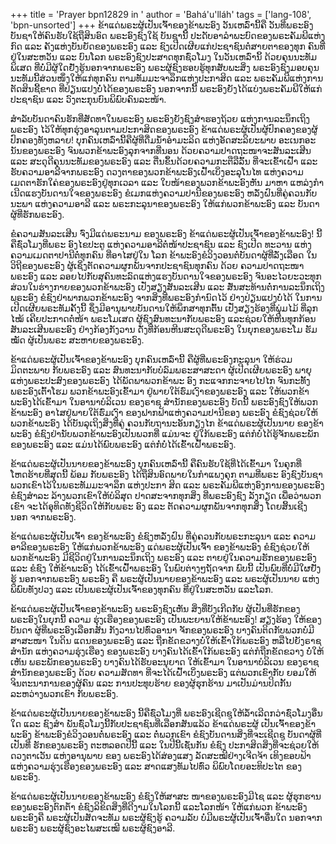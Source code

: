 +++
title = 'Prayer bpn12829 in '
author = 'Bahá'u'lláh'
tags = ['lang-108', 'bpn-unsorted']
+++
ຂ້າແດ່ພຣະຜູ້ເປັນເຈົ້າຂອງຂ້າພະອົງ ວັນເຫລົ່ານີ້ຄື ວັນທີ່ພຣະອົງບັນຊາໃຫ້ຄົນຮັບໃຊ້ຖືສິນອົດ ພຣະອົງຊົງໃຊ້ ບັນຊານີ້ ປະດັບອາລໍາພະບົດຂອງພຣະຄັມພີແຫ່ງກົດ ແລະ ຄັງແຫ່ງບັນຍັດຂອງພຣະອົງ  ແລະ  ຊົງເປີດເຜີຍແກ່ປະຊາຊົນຕໍ່ສາຍຕາຂອງທຸກ  ຄົນທີ່ຢູ່ໃນສະຫວັນ ແລະ ບົນໂລກ ພຣະອົງຊົງປະສາດທຸກຊົ່ວໂມງ ໃນວັນເຫລົ່ານິ້  ດ້ວຍຄຸນນະທັມພິເສດ  ທີ່ບໍ່ມີຜູ້ໃດຢັ່ງຮູ້ນອກຈາກພຣະອົງ   ພຣະຜູ້ຊົງຮອບຮູ້ທຸກສັບພະສິ່ງ   ພຣະອົງຊົງມອບຄຸນນະທັມນີ້ສ່ວນໜຶ່ງໃຫ້ແກ່ທຸກຄົນ ຕາມທັມມະຈາລຶກແຫ່ງປະກາສິດ ແລະ ພຣະຄັມພີແຫ່ງການຕັດສິນຊີ້ຂາດ    ທີ່ປ່ຽນແປງບໍ່ໄດ້ຂອງພຣະອົງ   ນອກຈາກນີ້ ພຣະອົງຍັງໄດ້ແບ່ງພຣະຄັມພີໃຫ້ແກ່ປະຊາຊົນ ແລະ ວົງຕະກຸນບົນພິພົບຄົນລະໜ້າ.

ສໍາລັບບັນດາຄົນຮັກທີ່ສັດທາໃນພຣະອົງ  ພຣະອົງຍັງຊົງສໍາຮອງຖ້ວຍ  ແຫ່ງການລະນຶກເຖິງພຣະອົງ ໄວ້ໃຫ້ທຸກຮຸ່ງອາລຸນຕາມປະກາສິດຂອງພຣະອົງ  ຂ້າແດ່ພຣະຜູ້ເປັນຜູ້ປົກຄອງຂອງຜູ້ປົກຄອງທັງຫລາຍ!    ບຸກຄົນເຫລົ່ານີ້ຄືຜູ້ທີ່ດື່ມນໍ້າອໍາມະລິດ  ແຫ່ງອັດສະລິຍະພາບ   ອະເນກອະນັນຂອງພຣະອົງ   ຈົນພວກຂ້າພະອົງລຸກຈາກທີ່ນອນ    ດ້ວຍຄວາມປາດຖະໜາຈະສັນລະເສີນ  ແລະ  ສະດຸດີຄຸນນະທັມຂອງພຣະອົງ ແລະ ຕື່ນຂຶ້ນດ້ວຍຄວາມກະຕືລືລົ້ນ ທີ່ຈະເຂົ້າເຝົ້າ ແລະ ຮັບຄວາມອາລີຈາກພຣະອົງ  ດວງຕາຂອງພວກຂ້າພະອົງເຝົ້າເບິ່ງອະລຸໂນໄທ  ແຫ່ງຄວາມເມດຕາຮັກໃຄ່ຂອງພຣະອົງຢູ່ທຸກເວລາ ແລະ  ໃບໜ້າຂອງພວກຂ້າພະອົງຫັນ
ມາຫາ  ແຫລ່ງກໍາເນີດແຮງບັນດານໃຈຂອງພຣະອົງ   ຂໍເມກແຫ່ງຄວາມປານີຂອງພຣະອົງ   ຫລັ່ງຝົນທີ່ຄູ່ຄວນກັບນະພາ
ແຫ່ງຄວາມອາລີ  ແລະ  ພຣະກະລຸນາຂອງພຣະອົງ  ໃຫ້ແກ່ພວກຂ້າພະອົງ  ແລະ  ບັນດາຜູ້ທີ່ຮັກພຣະອົງ.

ຂໍຄວາມສັນລະເສີນ ຈົ່ງມີແດ່ພຣະນາມ ຂອງພຣະອົງ ຂ້າແດ່ພຣະຜູ້ເປັນເຈົ້າຂອງຂ້າພະອົງ! ນີ້ຄືຊົ່ວໂມງທີ່ພຣະ ອົງໄຂປະຕູ ແຫ່ງຄວາມອາລີຕໍ່ໜ້າປະຊາຊົນ ແລະ ຊົງເປີດ ທະວານ ແຫ່ງຄວາມເມດຕາປານີຕໍ່ທຸກຄົນ ທີ່ອາໄສຢູ່ໃນ ໂລກ  ຂ້າພະອົງຂໍວິງວອນຕໍ່ບັນດາຜູ້ທີ່ລັ່ງເລືອດ ໃນວິຖີຂອງພຣະອົງ ຜູ້ເຊິ່ງຕັດຄວາມຜູກພັນຈາກປະຊາຊົນທຸກຄົນ ດ້ວຍ ຄວາມປາດຖະໜາພຣະອົງ  ແລະ  ລອຍໄປກັບສຸຄົນທະລົດແຫ່ງແຮງບັນດານໃຈຂອງພຣະອົງ     ຈົນອະໄວຍະວະທຸກສ່ວນໃນຮ່າງກາຍຂອງພວກຂ້າພະອົງ   ເປັ່ງສຽງສັນລະເສີນ
ແລະ  ສັ່ນສະທ້ານຕໍ່ການລະນຶກເຖິງພຣະອົງ   ຂໍຊົງຢ່າພາກພວກຂ້າພະອົງ  ຈາກສິ່ງທີ່ພຣະອົງກໍານົດໄວ້  ຢ່າງປ່ຽນແປງບໍ່ໄດ້  ໃນການເປີດເຜີຍພຣະທັມຄັ້ງນີ້   ຊຶ່ງມີອານຸພາບບັນດານໃຫ້ພຶກສາທຸກຕົ້ນ ເປັ່ງສຽງຮ້ອງທີ່ພຸ່ມໄມ້ ທີ່ລຸກໄໝ້ ເຄີຍປະກາດຕໍ່ໜ້າ ພຣະໂມເສດ ຜູ້ຊົງສົນທະນາກັບພຣະອົງ ແລະຊ່ວຍໃຫ້ຫີນທຸກກ້ອນ  ສັນລະເສີນພຣະອົງ   ຢ່າງກ້ອງກັງວານ  ດັ່ງທີ່ກ້ອນຫີນສະດຸດີພຣະອົງ  ໃນຍຸກຂອງພຣະໂມ
ຮັມໝັດ ຜູ້ເປັນພຣະ ສະຫາຍຂອງພຣະອົງ.

ຂ້າແດ່ພຣະຜູ້ເປັນເຈົ້າຂອງຂ້າພະອົງ ບຸກຄົນເຫລົ່ານີ້ ຄືຜູ້ທີ່ພຣະອົງກະລຸນາ ໃຫ້ຮ່ວມມິດຕະພາບ ກັບພຣະອົງ ແລະ ສົນທະນາກັບບໍລົມພຣະສາສະດາ ຜູ້ເປີດເຜີຍພຣະອົງ ພາຍຸແຫ່ງພຣະປະສົງຂອງພຣະອົງ ໄດ້ພັດພາພວກຂ້າພະ ອົງ ກະແຈກກະຈາຍໄປໄກ ຈົນກະທັ້ງພຣະອົງເຕົ້າໂຮມ ພວກຂ້າພະອົງເຂົ້າມາ ຢູ່ພາຍໃຕ້ຮົ່ມເງົາຂອງພຣະອົງ ແລະ ໃຫ້ພວກຂ້າພະອົງໄດ້ເຂົ້າມາ ໃນອານາບໍລິເວນ ຂອງຣາຊ ສໍານັກຂອງພຣະອົງ ບັດນີ້ ພຣະອົງຊົງໃຫ້ພວກຂ້າພະອົງ ອາໄສຢູ່ພາຍໃຕ້ຮົ່ມເງົາ ຂອງຟາກຟ້າແຫ່ງຄວາມປານີຂອງ ພຣະອົງ ຂໍຊົງຊ່ວຍໃຫ້ພວກຂ້າພະອົງ ໄດ້ບັນລຸເຖິງສິ່ງທີ່ຄູ່ ຄວນກັບຖານະອັນກຽງໄກ ຂ້າແດ່ພຣະຜູ້ເປັນນາຍ ຂອງຂ້າ ພະອົງ ຂໍຊົງຢ່ານັບພວກຂ້າພະອົງເປັນພວກທີ່ ແມ່ນຈະ ຢູ່ໃກ້ພຣະອົງ ແຕ່ກໍບໍ່ໄດ້ຮູ້ຈັກພຣະພັກຂອງພຣະອົງ ແລະ ແມ່ນໄດ້ພົບພຣະອົງ ແຕ່ກໍ່ບໍ່ໄດ້ເຂົ້າເຝົ້າພຣະອົງ.

ຂ້າແດ່ພຣະຜູ້ເປັນນາຍຂອງຂ້າພະອົງ ບຸກຄົນເຫລົ່ານີ້ ຄືຄົນຮັບໃຊ້ທີ່ໄດ້ເຂົ້າມາ ໃນຄຸກທີ່ໂຫດຮ້າຍທີ່ສຸດນີ້ ພ້ອມ ກັບພຣະອົງ ໄດ້ຖືສິນອົດພາຍໃນກໍາແພງຄຸກ ຕາມທີ່ພຣະ ອົງຊົງບັນຊາພວກເຂົາໄວ້ໃນພຣະທັມມະຈາລຶກ ແຫ່ງປະກາ ສິດ ແລະ ພຣະຄັມພີແຫ່ງອົງການຂອງພຣະອົງ ຂໍຊົງສໍາລະ ລ້າງພວກເຂົາໃຫ້ບໍລິສຸດ ປາດສະຈາກທຸກສິ່ງ ທີ່ພຣະອົງຊົງ ລັງກຽດ ເພື່ອວ່າພວກເຂົາ ຈະໄດ້ອຸທິດທັງຊີວິດໃຫ້ກັບພຣະ ອົງ ແລະ ຕັດຄວາມຜູກພັນຈາກທຸກສິ່ງ ໂດຍສິ້ນເຊີງ ນອກ ຈາກພຣະອົງ.

ຂ້າແດ່ພຣະຜູ້ເປັນເຈົ້າ ຂອງຂ້າພະອົງ ຂໍຊົງຫລັ່ງຝົນ ທີ່ຄູ່ຄວນກັບພຣະກະລຸນາ ແລະ ຄວາມອາລີຂອງພຣະອົງ ໃຫ້ແກ່ພວກຂ້າພະອົງ ແດ່ພຣະຜູ້ເປັນເຈົ້າ ຂອງຂ້າພະອົງ ຂໍຊົງຊ່ວຍໃຫ້ພວກຂ້າພະອົງ ມີຊີວິດຢູ່ໃນການລະນຶກເຖິງ ພຣະອົງ ແລະ ຕາຍຢູ່ໃນຄວາມຮັກຂອງພຣະອົງ ແລະ ຂໍຊົງ ໃຫ້ຂ້າພະອົງ ໄດ້ເຂົ້າເຝົ້າພຣະອົງ ໃນພົບຕ່າງໆຖັດຈາກ ພົບນີ້ ເປັນພົບທີ່ບໍ່ມີໃຜຢັ່ງຮູ້ ນອກຈາກພຣະອົງ ພຣະອົງ ຄື ພຣະຜູ້ເປັນນາຍຂອງຂ້າພະອົງ ແລະ ພຣະຜູ້ເປັນນາຍ ແຫ່ງພິພົບທັງປວງ ແລະ ເປັນພຣະຜູ້ເປັນເຈົ້າຂອງທຸກຄົນ ທີ່ຢູ່ໃນສະຫວັນ ແລະໂລກ.

ຂ້າແດ່ພຣະຜູ້ເປັນເຈົ້າຂອງຂ້າພະອົງ ພຣະອົງຊົງເຫັນ ສິ່ງທີ່ບັງເກີດກັບ ຜູ້ເປັນທີ່ຮັກຂອງພຣະອົງໃນຍຸກນີ້ ຄວາມ ຮຸ່ງເຮືອງຂອງພຣະອົງ ເປັນພະຍານໃຫ້ຂ້າພະອົງ! ສຽງຮ້ອງ ໃຫ້ຂອງບັນດາ ຜູ້ທີ່ພຣະອົງເລືອກສັນ ກັງວານໄປທົ່ວອານາ ຈັກຂອງພຣະອົງ ບາງຄົນຕິດກັບພວກບໍ່ມີສາສະໜາ ໃນດິນ ແດນຂອງພຣະອົງ ແລະ ຖືກຂັດຂວາງບໍ່ໃຫ້ເຂົ້າໃກ້ພຣະອົງ ຫລືໄປຍັງຣາຊສໍານັກ ແຫ່ງຄວາມຮຸ່ງເຮືອງ ຂອງພຣະອົງ ບາງຄົນໄດ້ເຂົ້າໃກ້ພຣະອົງ ແຕ່ກໍຖືກຂັດຂວາງ ບໍ່ໃຫ້ເຫັນ ພຣະພັກຂອງພຣະອົງ ບາງຄົນໄດ້ຮັບອະນຸຍາດ ໃຫ້ເຂົ້າມາ ໃນອານາບໍລິເວນ ຂອງຣາຊສໍານັກຂອງພຣະອົງ ດ້ວຍ ຄວາມສັດທາ ທີ່ຈະໄດ້ເຝົ້າເບິ່ງພຣະອົງ ແຕ່ພວກເຂົາກັບ ຍອມໃຫ້ຈິນຕະນາການຂອງຜູ້ຄົນ ແລະ ການປະທຸບຮ້າຍ ຂອງຜູ້ຮຸກຮ້ານ ມາເປັນມ່ານປິດກັ້ນ ລະຫວ່າງພວກເຂົາ ກັບພຣະອົງ.

ຂ້າແດ່ພຣະຜູ້ເປັນນາຍຂອງຂ້າພະອົງ ນີ້ຄືຊົ່ວໂມງທີ່ ພຣະອົງເຊີດຊູໃຫ້ລໍ້າເລີດກວ່າຊົ່ວໂມງອື່ນໃດ ແລະ ຊົງສໍາ ພັນຊົ່ວໂມງນີ້ກັບປະຊາຊົນທີ່ເລືອກສັນແລ້ວ ຂ້າແດ່ພຣະຜູ້ ເປັນເຈົ້າຂອງຂ້າພະອົງ ຂ້າພະອົງຂໍວິງວອນຕໍ່ພຣະອົງ ແລະ ຕໍ່ພວກເຂົາ ຂໍຊົງບັນດານສິ່ງທີ່ຈະເຊີດຊູ ບັນດາຜູ້ທີ່ເປັນທີ່ ຮັກຂອງພຣະອົງ ຕະຫລອດປີນີ້ ແລະ ໃນປີນີ້ເຊັ່ນກັນ ຂໍຊົງ ປະກາສິດສິ່ງທີ່ຈະຊ່ວຍໃຫ້ດວງຕາເວັນ ແຫ່ງອານຸພາບ ຂອງ ພຣະອົງໄດ້ສ່ອງແສງ ລັດສະໝີຢ່າງເຈີດຈ້າ ເທິງຂອບຟ້າ ແຫ່ງຄວາມຮຸ່ງເຮືອງຂອງພຣະອົງ ແລະ ສາດແສງທັມໄປທົ່ວ ພິພົບໂດຍອະທິປະໄຕ ຂອງພຣະອົງ.

ຂ້າແດ່ພຣະຜູ້ເປັນນາຍຂອງຂ້າພະອົງ ຂໍຊົງໃຫ້ສາສະ ໜາຂອງພຣະອົງມີໄຊ ແລະ ຜູ້ຮຸກຮານຂອງພຣະອົງຕົກຕໍ້າ ຂໍຊົງລິຂິດສິ່ງທີ່ດີງາມໃນໂລກນີ້ ແລະໂລກໜ້າ ໃຫ້ແກ່ພວກ ຂ້າພະອົງ ພຣະອົງຄື ພຣະຜູ້ເປັນສັດຈະທັມ ພຣະຜູ້ຊົງຮູ້ ຄວາມລັບ ບໍ່ມີພຣະຜູ້ເປັນເຈົ້າອື່ນໃດ ນອກຈາກພຣະອົງ ພຣະຜູ້ຊົງອະໄພສະເໝີ ພຣະຜູ້ຊົງອາລີ.
